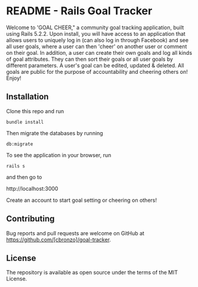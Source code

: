 # README - Rails Goal Tracker

Welcome to 'GOAL CHEER," a community goal tracking application, built using Rails 5.2.2. Upon install, you will have access to an application that allows users to uniquely log in (can also log in through Facebook) and see all user goals, where a user can then 'cheer' on another user or comment on their goal.
In addition, a user can create their own goals and log all kinds of goal attributes. They can then sort their goals or all user goals by different parameters. A user's goal can be edited, updated & deleted. All goals are public for the purpose of accountability and cheering others on! Enjoy!

## Installation

Clone this repo and run

```bundle install```


Then migrate the databases by running

```db:migrate```


To see the application in your browser, run

```rails s```


and then go to

http://localhost:3000

Create an account to start goal setting or cheering on others!

## Contributing

Bug reports and pull requests are welcome on GitHub at https://github.com/[cbronzo]/goal-tracker.

## License
The repository is available as open source under the terms of the MIT License.
